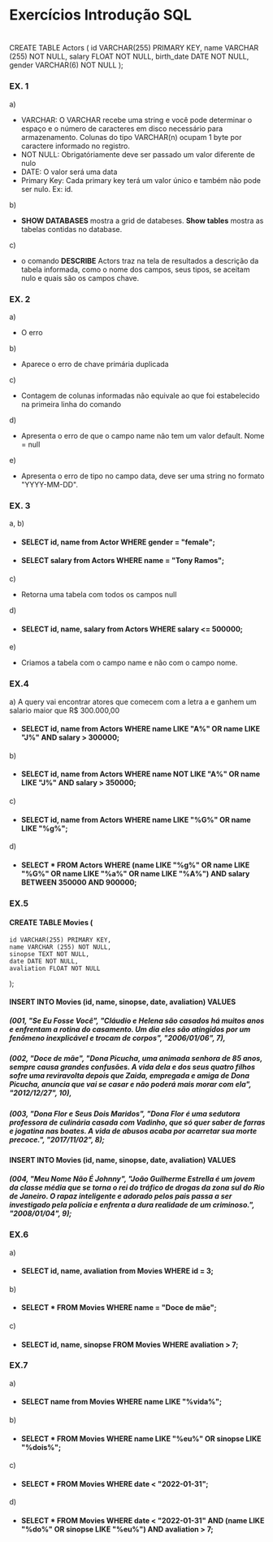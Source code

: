 # Exercícios Introdução SQL <h1>

CREATE TABLE Actors (
	id VARCHAR(255) PRIMARY KEY,
	name VARCHAR (255) NOT NULL,
	salary FLOAT NOT NULL,
	birth_date DATE NOT NULL,
	gender VARCHAR(6) NOT NULL
);

### EX. 1
a)
* VARCHAR: O VARCHAR recebe uma string e você pode  determinar o espaço e o número de caracteres em disco necessário para armazenamento. Colunas do tipo VARCHAR(n) ocupam 1 byte por caractere informado no registro.
* NOT NULL: Obrigatóriamente deve ser passado um valor diferente de nulo
* DATE: O valor será uma data
* Primary Key: Cada primary key terá um valor único e também não pode ser nulo. Ex: id.

b)
* <b>SHOW DATABASES</b> mostra a grid de databeses. <b>Show tables</b> mostra as tabelas contidas no database.

c)
* o comando <b>DESCRIBE</b> Actors traz na tela de resultados a descrição da tabela informada, como o nome dos campos, seus tipos, se aceitam nulo e quais são os campos chave.

### EX. 2
a)
* O erro 

b)
* Aparece o erro de chave primária duplicada

c)
* Contagem de colunas informadas não equivale ao que foi estabelecido na primeira linha do comando

d)
* Apresenta o erro de que o campo name não tem um valor default. Nome = null

e)
* Apresenta o erro de tipo no campo data, deve ser uma string no formato "YYYY-MM-DD".

### EX. 3
a, b)
* #### SELECT id, name from Actor WHERE gender = "female";
* #### SELECT salary from Actors WHERE name = "Tony Ramos";

c)
* Retorna uma tabela com todos os campos null

d)
* #### SELECT id, name, salary from Actors WHERE salary <= 500000;

e)
* Criamos a tabela com o campo name e não com o campo nome.

### EX.4
a) A query vai encontrar atores que comecem com a letra a e ganhem um salario maior que R$ 300.000,00
* #### SELECT id, name from Actors WHERE name LIKE "A%" OR name LIKE "J%" AND salary > 300000;

b) 
* #### SELECT id, name from Actors WHERE name NOT LIKE "A%" OR name LIKE "J%" AND salary > 350000;

c)
* #### SELECT id, name from Actors WHERE name LIKE "%G%" OR name LIKE "%g%";

d) 
* #### SELECT * FROM Actors WHERE (name LIKE "%g%" OR name LIKE "%G%" OR name LIKE "%a%" OR name LIKE "%A%") AND salary BETWEEN 350000 AND 900000;

### EX.5
#### CREATE TABLE Movies (
	id VARCHAR(255) PRIMARY KEY,
	name VARCHAR (255) NOT NULL,
	sinopse TEXT NOT NULL,
	date DATE NOT NULL,
	avaliation FLOAT NOT NULL
);

#### INSERT INTO Movies (id, name, sinopse, date, avaliation) VALUES
##### (001, "Se Eu Fosse Você", "Cláudio e Helena são casados há muitos anos e enfrentam a rotina do casamento. Um dia eles são atingidos por um fenômeno inexplicável e trocam de corpos", "2006/01/06", 7),
##### (002, "Doce de mãe", "Dona Picucha, uma animada senhora de 85 anos, sempre causa grandes confusões. A vida dela e dos seus quatro filhos sofre uma reviravolta depois que Zaida, empregada e amiga de Dona Picucha, anuncia que vai se casar e não poderá mais morar com ela", "2012/12/27", 10),
##### (003, "Dona Flor e Seus Dois Maridos", "Dona Flor é uma sedutora professora de culinária casada com Vadinho, que só quer saber de farras e jogatina nas boates. A vida de abusos acaba por acarretar sua morte precoce.", "2017/11/02", 8);
#### INSERT INTO Movies (id, name, sinopse, date, avaliation) VALUES
##### (004, "Meu Nome Não É Johnny", "João Guilherme Estrella é um jovem da classe média que se torna o rei do tráfico de drogas da zona sul do Rio de Janeiro. O rapaz inteligente e adorado pelos pais passa a ser investigado pela polícia e enfrenta a dura realidade de um criminoso.", "2008/01/04", 9);

### EX.6
a)
* #### SELECT id, name, avaliation from Movies WHERE id = 3;

b) 
* #### SELECT * FROM Movies WHERE name = "Doce de mãe";

c)
* #### SELECT id, name, sinopse FROM Movies WHERE avaliation > 7;

### EX.7
a)
* #### SELECT name from Movies WHERE name LIKE "%vida%";
b)
* #### SELECT * FROM Movies WHERE name LIKE "%eu%" OR sinopse LIKE "%dois%";
c)
* #### SELECT * FROM Movies WHERE date < "2022-01-31";
d)
* #### SELECT * FROM Movies WHERE date < "2022-01-31" AND (name LIKE "%do%" OR sinopse LIKE "%eu%") AND avaliation > 7;



